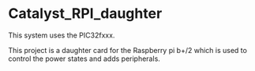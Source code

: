 # Catalyst_RPI_daughter

This system uses the PIC32fxxx.

This project is a daughter card for the Raspberry pi b+/2 which is used to control the power states and adds peripherals.
